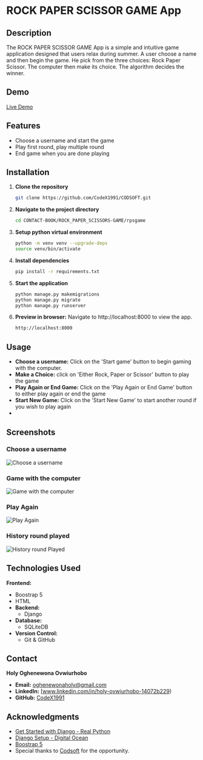 # ROCK PAPER SCISSOR GAME App
## Description
The ROCK PAPER SCISSOR GAME App is a simple and intuitive game application designed that users relax during summer.
A user choose a name and then begin the game. He pick from the three choices: Rock Paper Scissor. The computer
then make its choice. The algorithm decides the winner.

## Demo
[Live Demo](https://youtu.be/ZQBodgCKOmU)

## Features
- Choose a username and start the game
- Play first round, play multiple round
- End game when you are done playing

## Installation
1. **Clone the repository**
   ```bash
   git clone https://github.com/CodeX1991/CODSOFT.git
2. **Navigate to the project directory**
   ```bash
   cd CONTACT-BOOK/ROCK_PAPER_SCISSORS-GAME/rpsgame 
3. **Setup python virtual environment**
   ```bash
   python -m venv venv --upgrade-deps
   source venv/bin/activate
4. **Install dependencies**
   ```bash
   pip install -r requirements.txt
5. **Start the application**
   ```bash
   python manage.py makemigrations
   python manage.py migrate
   python manage.py runserver
6. **Preview in browser:**
   Navigate to http://localhost:8000 to view the app.
   ```bash
   http://localhost:8000
## Usage
- **Choose a username:** Click on the 'Start game' button to begin gaming with the computer.
- **Make a Choice:** click on 'Either Rock, Paper or Scissor' button to play the game
- **Play Again or End Game:** Click on the 'Play Again or End Game' button to either play again or end the game
- **Start New Game:** Click on the 'Start New Game' to start another round if you wish to play again
- 
## Screenshots

### Choose a username
![Choose a username](https://github.com/CodeX1991/CODSOFT/blob/main/ROCK_PAPER_SCISSORS-GAME/rpsgame/Images/rps-game-username.png)

### Game with the computer
![Game with the computer](https://github.com/CodeX1991/CODSOFT/blob/main/ROCK_PAPER_SCISSORS-GAME/rpsgame/Images/rps-game-game.png)

### Play Again
![Play Again](https://github.com/CodeX1991/CODSOFT/blob/main/ROCK_PAPER_SCISSORS-GAME/rpsgame/Images/rps-game-game-playgame.png)

### History round played
![History round Played](https://github.com/CodeX1991/CODSOFT/blob/main/ROCK_PAPER_SCISSORS-GAME/rpsgame/Images/rps-game-result.png)

## Technologies Used
 **Frontend:**
  - Boostrap 5
  - HTML
- **Backend:**
  - Django
- **Database:**
  - SQLiteDB
- **Version Control:**
  - Git & GitHub

## Contact
**Holy Oghenewona Ovwiurhobo**
- **Email:** oghenewonaholy@gmail.com
- **LinkedIn:** [www.linkedin.com/in/holy-ovwiurhobo-14072b229)
- **GitHub:** [CodeX1991](https://github.com/CodeX1991)

## Acknowledgments
- [Get Started with Django - Real Python](https://realpython.com/get-started-with-django-1/)
- [Django Setup - Digital Ocean](https://www.digitalocean.com/community/tutorials/how-to-install-django-and-set-up-a-development-environment-on-ubuntu-20-04)
- [Boostrap 5](https://getbootstrap.com/docs/5.0/getting-started/introduction/)
- Special thanks to [Codsoft](https://www.codsoft.in/) for the opportunity.

